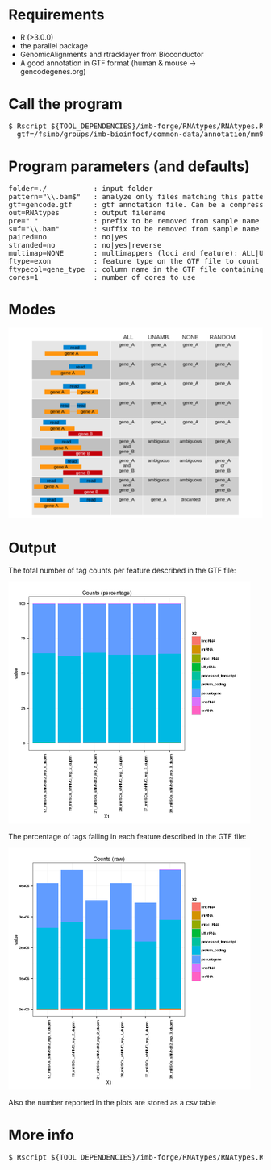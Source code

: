 # Requirements #

- R (>3.0.0)
- the parallel package
- GenomicAlignments and rtracklayer from Bioconductor
- A good annotation in GTF format (human & mouse → gencodegenes.org)

# Call the program #

<pre>
$ Rscript ${TOOL_DEPENDENCIES}/imb-forge/RNAtypes/RNAtypes.R folder=${PROJECT}/mapped \
  gtf=/fsimb/groups/imb-bioinfocf/common-data/annotation/mm9/gencode.vM1.annotation.gtf.gz
</pre>

# Program parameters (and defaults) #

<pre>
folder=./           : input folder
pattern="\\.bam$"   : analyze only files matching this pattern (valid R regular expression)
gtf=gencode.gtf     : gtf annotation file. Can be a compressed file
out=RNAtypes        : output filename
pre=" "             : prefix to be removed from sample name (for plotting)
suf="\\.bam"        : suffix to be removed from sample name (for plotting)
paired=no           : no|yes
stranded=no         : no|yes|reverse
multimap=NONE       : multimappers (loci and feature): ALL|UNAMBIGUOUS|NONE|RANDOM
ftype=exon          : feature type on the GTF file to count on (exon|gene|...)
ftypecol=gene_type  : column name in the GTF file containing the biotype info
cores=1             : number of cores to use
</pre>

# Modes #

![modes](modes.png)

# Output #

The total number of tag counts per feature described in the GTF file:

![percentage](RNAtypes.counts.per.png)

The percentage of tags falling in each feature described in the GTF file:

![raw](RNAtypes.counts.raw.png)

Also the number reported in the plots are stored as a csv table

# More info #

<pre>
$ Rscript ${TOOL_DEPENDENCIES}/imb-forge/RNAtypes/RNAtypes.R --help
</pre>
